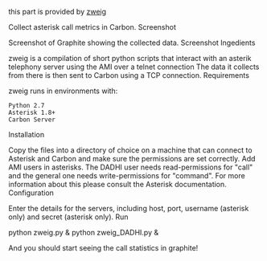 this part is provided by [zweig](https://github.com/niklasR/zweig)

Collect asterisk call metrics in Carbon.
Screenshot

Screenshot of Graphite showing the collected data. Screenshot
Ingedients

zweig is a compilation of short python scripts that interact with an asterik telephony server using the AMI over a telnet connection The data it collects from there is then sent to Carbon using a TCP connection.
Requirements

zweig runs in environments with:

    Python 2.7
    Asterisk 1.8+
    Carbon Server

Installation

Copy the files into a directory of choice on a machine that can connect to Asterisk and Carbon and make sure the permissions are set correctly. Add AMI users in asterisks. The DADHI user needs read-permissions for "call" and the general one needs write-permissions for "command". For more information about this please consult the Asterisk documentation.
Configuration

Enter the details for the servers, including host, port, username (asterisk only) and secret (asterisk only).
Run

python zweig.py &
python zweig_DADHI.py &

And you should start seeing the call statistics in graphite!
